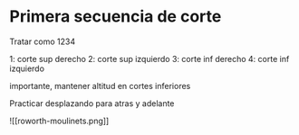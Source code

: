 


# Primera secuencia de corte

Tratar como 1234

1: corte sup derecho
2: corte sup izquierdo
3: corte inf derecho
4: corte inf izquierdo


importante, mantener altitud en cortes inferiores

Practicar desplazando para atras y adelante

![[roworth-moulinets.png]]

